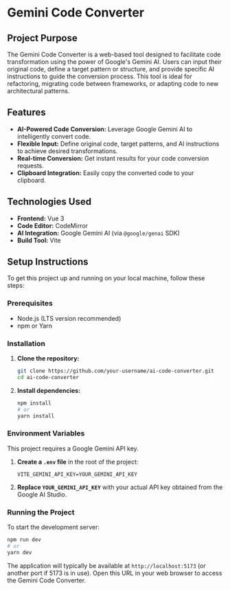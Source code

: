 # Gemini Code Converter

## Project Purpose
The Gemini Code Converter is a web-based tool designed to facilitate code transformation using the power of Google's Gemini AI. Users can input their original code, define a target pattern or structure, and provide specific AI instructions to guide the conversion process. This tool is ideal for refactoring, migrating code between frameworks, or adapting code to new architectural patterns.

## Features
*   **AI-Powered Code Conversion:** Leverage Google Gemini AI to intelligently convert code.
*   **Flexible Input:** Define original code, target patterns, and AI instructions to achieve desired transformations.
*   **Real-time Conversion:** Get instant results for your code conversion requests.
*   **Clipboard Integration:** Easily copy the converted code to your clipboard.

## Technologies Used
*   **Frontend:** Vue 3
*   **Code Editor:** CodeMirror
*   **AI Integration:** Google Gemini AI (via `@google/genai` SDK)
*   **Build Tool:** Vite

## Setup Instructions

To get this project up and running on your local machine, follow these steps:

### Prerequisites
*   Node.js (LTS version recommended)
*   npm or Yarn

### Installation

1.  **Clone the repository:**
    ```bash
    git clone https://github.com/your-username/ai-code-converter.git
    cd ai-code-converter
    ```

2.  **Install dependencies:**
    ```bash
    npm install
    # or
    yarn install
    ```

### Environment Variables

This project requires a Google Gemini API key.

1.  **Create a `.env` file** in the root of the project:
    ```
    VITE_GEMINI_API_KEY=YOUR_GEMINI_API_KEY
    ```
2.  **Replace `YOUR_GEMINI_API_KEY`** with your actual API key obtained from the Google AI Studio.

### Running the Project

To start the development server:

```bash
npm run dev
# or
yarn dev
```

The application will typically be available at `http://localhost:5173` (or another port if 5173 is in use). Open this URL in your web browser to access the Gemini Code Converter.